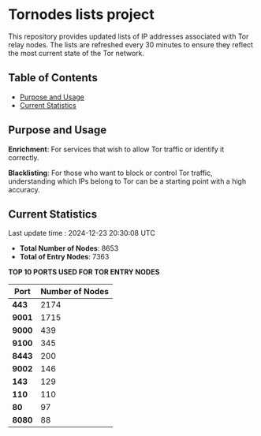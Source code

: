 # Tornodes lists project

This repository provides updated lists of IP addresses associated with Tor relay nodes. The lists are refreshed every 30 minutes to ensure they reflect the most current state of the Tor network.

## Table of Contents

- [Purpose and Usage](#purpose-and-usage)
- [Current Statistics](#current-statistics)


## Purpose and Usage

**Enrichment**: For services that wish to allow Tor traffic or identify it correctly.

**Blacklisting**: For those who want to block or control Tor traffic, understanding which IPs belong to Tor can be a starting point with a high accuracy.

## Current Statistics

Last update time : 2024-12-23 20:30:08 UTC

- **Total Number of Nodes**: 8653
- **Total of Entry Nodes**: 7363

**TOP 10 PORTS USED FOR TOR ENTRY NODES**

| **Port** | **Number of Nodes** |
|------|-----------------|
| **443**   | 2174  |
| **9001**   | 1715  |
| **9000**   | 439  |
| **9100**   | 345  |
| **8443**   | 200  |
| **9002**   | 146  |
| **143**   | 129  |
| **110**   | 110  |
| **80**   | 97  |
| **8080**   | 88  |

